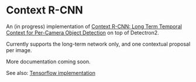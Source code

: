 # Context R-CNN

An (in progress) implementation of [Context R-CNN: Long Term Temporal Context for Per-Camera Object Detection](https://arxiv.org/abs/1912.03538) on top of Detectron2.

Currently supports the long-term network only, and one contextual proposal per image.

More documentation coming soon.

See also: [Tensorflow implementation](https://github.com/tensorflow/models/tree/master/research/object_detection)

